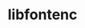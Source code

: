 ---
title: "libfontenc"
layout: cache
categories: [package, v0.18.1]
meta: {"versions": ["1.1.3"], "compilers": ["gcc@=7.5.0"], "oss": ["ubuntu18.04"], "platforms": ["linux"], "targets": ["x86_64"], "stacks": ["data-vis-sdk", "root"], "num_specs": 1, "num_specs_by_stack": {"root": 1, "data-vis-sdk": 1}}
spec_details: [{"hash": "xeqzwdeuhvkivjxd4fx37bgzakrtk7cq", "compiler": "gcc@=7.5.0", "versions": ["1.1.3"], "os": "ubuntu18.04", "platform": "linux", "target": "x86_64", "variants": [], "stacks": ["root", "data-vis-sdk"], "size": "-", "tarball": "https://binaries.spack.io/releases/v0.18.1/build_cache/linux-ubuntu18.04-x86_64/gcc-7.5.0/libfontenc-1.1.3/linux-ubuntu18.04-x86_64-gcc-7.5.0-libfontenc-1.1.3-xeqzwdeuhvkivjxd4fx37bgzakrtk7cq.spack"}]
---